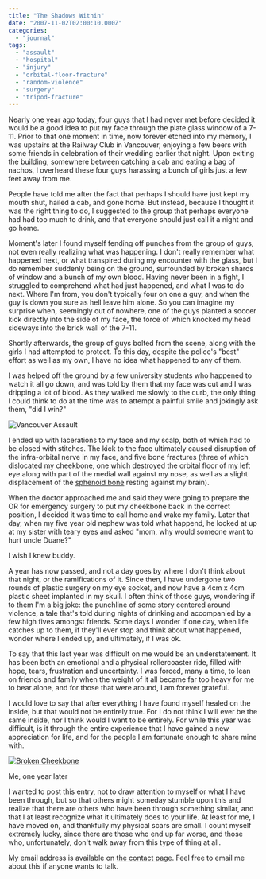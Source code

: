 ```yaml
---
title: "The Shadows Within"
date: "2007-11-02T02:00:10.000Z"
categories: 
  - "journal"
tags: 
  - "assault"
  - "hospital"
  - "injury"
  - "orbital-floor-fracture"
  - "random-violence"
  - "surgery"
  - "tripod-fracture"
---
```


Nearly one year ago today, four guys that I had never met before decided it would be a good idea to put my face through the plate glass window of a 7-11. Prior to that one moment in time, now forever etched into my memory, I was upstairs at the Railway Club in Vancouver, enjoying a few beers with some friends in celebration of their wedding earlier that night. Upon exiting the building, somewhere between catching a cab and eating a bag of nachos, I overheard these four guys harassing a bunch of girls just a few feet away from me.

People have told me after the fact that perhaps I should have just kept my mouth shut, hailed a cab, and gone home. But instead, because I thought it was the right thing to do, I suggested to the group that perhaps everyone had had too much to drink, and that everyone should just call it a night and go home.

Moment's later I found myself fending off punches from the group of guys, not even really realizing what was happening. I don't really remember what happened next, or what transpired during my encounter with the glass, but I do remember suddenly being on the ground, surrounded by broken shards of window and a bunch of my own blood. Having never been in a fight, I struggled to comprehend what had just happened, and what I was to do next. Where I'm from, you don't typically four on one a guy, and when the guy is down you sure as hell leave him alone. So you can imagine my surprise when, seemingly out of nowhere, one of the guys planted a soccer kick directly into the side of my face, the force of which knocked my head sideways into the brick wall of the 7-11.

Shortly afterwards, the group of guys bolted from the scene, along with the girls I had attempted to protect. To this day, despite the police's "best" effort as well as my own, I have no idea what happened to any of them.

I was helped off the ground by a few university students who happened to watch it all go down, and was told by them that my face was cut and I was dripping a lot of blood. As they walked me slowly to the curb, the only thing I could think to do at the time was to attempt a painful smile and jokingly ask them, "did I win?"

![Vancouver Assault](http://farm1.static.flickr.com/203/444582273_b33fe31690.jpg?v=0)

I ended up with lacerations to my face and my scalp, both of which had to be closed with stitches. The kick to the face ultimately caused disruption of the infra-orbital nerve in my face, and five bone fractures (three of which dislocated my cheekbone, one which destroyed the orbital floor of my left eye along with part of the medial wall against my nose, as well as a slight displacement of the [sphenoid bone](http://en.wikipedia.org/wiki/Sphenoid_bone) resting against my brain).

When the doctor approached me and said they were going to prepare the OR for emergency surgery to put my cheekbone back in the correct position, I decided it was time to call home and wake my family. Later that day, when my five year old nephew was told what happend, he looked at up at my sister with teary eyes and asked "mom, why would someone want to hurt uncle Duane?"

I wish I knew buddy.

A year has now passed, and not a day goes by where I don't think about that night, or the ramifications of it. Since then, I have undergone two rounds of plastic surgery on my eye socket, and now have a 4cm x 4cm plastic sheet implanted in my skull. I often think of those guys, wondering if to them I'm a big joke: the punchline of some story centered around violence, a tale that's told during nights of drinking and accompanied by a few high fives amongst friends. Some days I wonder if one day, when life catches up to them, if they'll ever stop and think about what happened, wonder where I ended up, and ultimately, if I was ok.

To say that this last year was difficult on me would be an understatement. It has been both an emotional and a physical rollercoaster ride, filled with hope, tears, frustration and uncertainty. I was forced, many a time, to lean on friends and family when the weight of it all became far too heavy for me to bear alone, and for those that were around, I am forever grateful.

I would love to say that after everything I have found myself healed on the inside, but that would not be entirely true. For I do not think I will ever be the same inside, nor I think would I want to be entirely. For while this year was difficult, is it through the entire experience that I have gained a new appreciation for life, and for the people I am fortunate enough to share mine with.

[![Broken Cheekbone](http://farm3.static.flickr.com/2188/1819485994_1632d2b96d.jpg?v=0)](http://www.flickr.com/photos/duanestorey/1819485994/)

Me, one year later

I wanted to post this entry, not to draw attention to myself or what I have been through, but so that others might someday stumble upon this and realize that there are others who have been through something similar, and that I at least recognize what it ultimately does to your life. At least for me, I have moved on, and thankfully my physical scars are small. I count myself extremely lucky, since there are those who end up far worse, and those who, unfortunately, don't walk away from this type of thing at all.

My email address is available on [the contact page](http://www.migratorynerd.com/contact-me/). Feel free to email me about this if anyone wants to talk.

